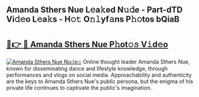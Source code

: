 ## Amanda Sthers Nue L𝚎a𝚔ed N𝚞𝚍e - Part-dTD Vi𝚍𝚎o L𝚎a𝚔s - H𝚘𝚝 O𝚗𝚕yf𝚊ns P𝚑𝚘tos bQiaB

# <h2><a href="http://kf0uco.oniu.top/?m=Amanda+Sthers+Nue">🔗👉 🔴 Amanda Sthers Nue P𝚑ot𝚘𝚜 V𝚒d𝚎o</a></h2>

[![Amanda Sthers Nue Nu𝚍e𝚜](https://i.imgur.com/0qMVB7G.gif)](http://kf0uco.oniu.top/?m=Amanda+Sthers+Nue)
Online thought leader Amanda Sthers Nue, known for disseminating dance and lifestyle knowledge, through performances and vlogs on social media. Approachability and authenticity are the keys to Amanda Sthers Nue's public persona, but the enigma of his private life continues to captivate the public's imagination.  

